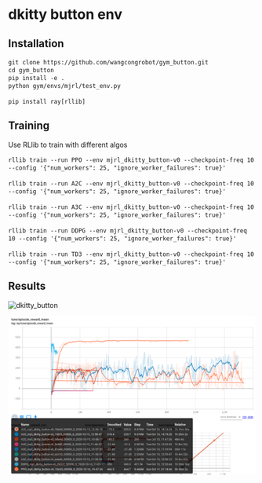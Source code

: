 # dkitty button env

## Installation

```
git clone https://github.com/wangcongrobot/gym_button.git
cd gym_button
pip install -e .
python gym/envs/mjrl/test_env.py

pip install ray[rllib]
```

## Training
Use RLlib to train with different algos
```
rllib train --run PPO --env mjrl_dkitty_button-v0 --checkpoint-freq 10 --config '{"num_workers": 25, "ignore_worker_failures": true}'

rllib train --run A2C --env mjrl_dkitty_button-v0 --checkpoint-freq 10 --config '{"num_workers": 25, "ignore_worker_failures": true}'

rllib train --run A3C --env mjrl_dkitty_button-v0 --checkpoint-freq 10 --config '{"num_workers": 25, "ignore_worker_failures": true}'

rllib train --run DDPG --env mjrl_dkitty_button-v0 --checkpoint-freq 10 --config '{"num_workers": 25, "ignore_worker_failures": true}'

rllib train --run TD3 --env mjrl_dkitty_button-v0 --checkpoint-freq 10 --config '{"num_workers": 25, "ignore_worker_failures": true}'
```

## Results

![dkitty_button](assets/docs/dkitty_button.gif)

![](docs/dkitty_button_training_results.png)